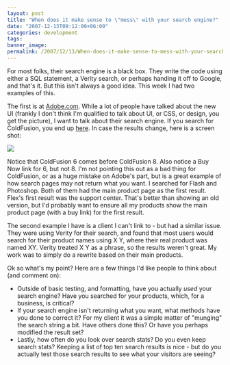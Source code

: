 ```yaml
---
layout: post
title: "When does it make sense to \"mess\" with your search engine?"
date: "2007-12-13T09:12:00+06:00"
categories: development 
tags: 
banner_image: 
permalink: /2007/12/13/When-does-it-make-sense-to-mess-with-your-search-engine
---
```


For most folks, their search engine is a black box. They write the code using either a SQL statement, a Verity search, or perhaps handing it off to Google, and that's it. But this isn't always a good idea. This week I had two examples of this.

The first is at <a href="http://www.adobe.com">Adobe.com</a>. While a lot of people have talked about the new UI (frankly I don't think I'm qualified to talk about UI, or CSS, or design, you get the picture), I want to talk about their search engine. If you search for ColdFusion, you end up <a href="http://www.adobe.com/cfusion/search/index.cfm?loc=en_us&term=coldfusion">here</a>. In case the results change, here is a screen shot:

<img src="https://static.raymondcamden.com/images/Picture 7.png">

Notice that ColdFusion 6 comes before ColdFusion 8. Also notice a Buy Now link for 6, but not 8. I'm not pointing this out as a bad thing for ColdFusion, or as a huge mistake on Adobe's part, but is a great example of how search pages may not return what you want. I searched for Flash and Photoshop. Both of them had the main product page as the first result. Flex's first result was the support center. That's better than showing an old version, but I'd probably want to ensure all my products show the main product page (with a buy link) for the first result.

The second example I have is a client I can't link to - but had a similar issue. They were using Verity for their search, and found that most users would search for their product names using X Y, where their real product was named XY. Verity treated X Y as a phrase, so the results weren't great. My work was to simply do a rewrite based on their main products.

Ok so what's my point? Here are a few things I'd like people to think about (and comment on):

<ul>
<li>Outside of basic testing, and formatting, have you actually <i>used</i> your search engine? Have you searched for your products, which, for a business, is critical?
<li>If your search engine isn't returning what you want, what methods have you done to correct it? For my client it was a simple matter of "munging" the search string a bit. Have others done this? Or have you perhaps modified the result set?
<li>Lastly, how often do you look over search stats? Do you even keep search stats? Keeping a list of top ten search results is nice - but do you actually test those search results to see what your visitors are seeing?
</ul>